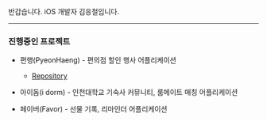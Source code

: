 반갑습니다. iOS 개발자 김응철입니다.

---

### 진행중인 프로젝트 

+ 편행(PyeonHaeng) - 편의점 할인 행사 어플리케이션
  + [Repository](https://github.com/iOS-PPAK/PyeonHaeng)
  
+ 아이돔(i dorm) - 인천대학교 기숙사 커뮤니티, 룸메이트 매칭 어플리케이션
+ 페이버(Favor) - 선물 기록, 리마인더 어플리케이션
